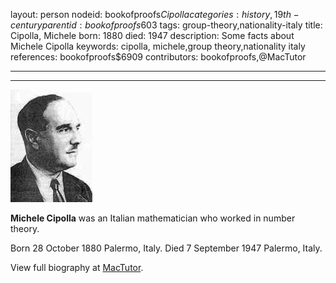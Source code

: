 layout: person
nodeid: bookofproofs$Cipolla
categories: history,19th-century
parentid: bookofproofs$603
tags: group-theory,nationality-italy
title: Cipolla, Michele
born: 1880
died: 1947
description: Some facts about Michele Cipolla
keywords: cipolla, michele,group theory,nationality italy
references: bookofproofs$6909
contributors: bookofproofs,@MacTutor

---


---

![Cipolla.jpg](https://github.com/bookofproofs/bookofproofs.github.io/blob/main/_sources/_assets/images/portraits/Cipolla.jpg?raw=true)

**Michele Cipolla**  was an Italian mathematician who worked in number theory.

Born 28 October 1880 Palermo, Italy. Died 7 September 1947 Palermo, Italy.


View full biography at [MacTutor](https://mathshistory.st-andrews.ac.uk/Biographies/Cipolla/).